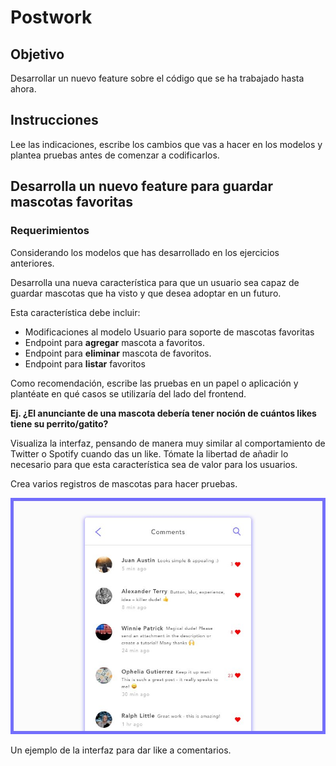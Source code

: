 # Postwork

## Objetivo

Desarrollar un nuevo feature sobre el código que se ha trabajado hasta ahora.

## Instrucciones

Lee las indicaciones, escribe los cambios que vas  a hacer en los modelos y plantea pruebas antes de comenzar a codificarlos.

## Desarrolla un nuevo feature para guardar mascotas favoritas

### Requerimientos

Considerando los modelos que has desarrollado en los ejercicios anteriores. 

Desarrolla una nueva característica para que un usuario sea capaz de guardar mascotas que ha visto y que desea adoptar en un futuro.

Esta característica debe incluir:

- Modificaciones al modelo Usuario para soporte de mascotas favoritas
- Endpoint para **agregar** mascota a favoritos.
- Endpoint para **eliminar** mascota de favoritos.
- Endpoint para **listar** favoritos

Como recomendación, escribe las pruebas en un papel o aplicación y plantéate en qué casos se utilizaría del lado del frontend.

**Ej. ¿El anunciante de una mascota debería tener noción de cuántos likes tiene su perrito/gatito?**

Visualiza la interfaz, pensando de manera muy similar al comportamiento de Twitter o Spotify cuando das un like. Tómate la libertad de añadir lo necesario para que esta característica sea de valor para los usuarios.

Crea varios registros de mascotas para hacer pruebas.

![Untitled.png](Untitled.png)

Un ejemplo de la interfaz para dar like a comentarios.